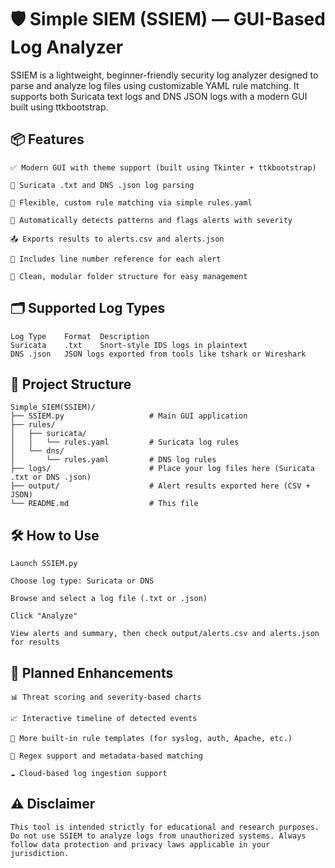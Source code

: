 # 🛡️ Simple SIEM (SSIEM) — GUI-Based Log Analyzer

SSIEM is a lightweight, beginner-friendly security log analyzer designed to parse and analyze log files using customizable YAML rule matching.
It supports both Suricata text logs and DNS JSON logs with a modern GUI built using ttkbootstrap.

## 📦 Features

    ✅ Modern GUI with theme support (built using Tkinter + ttkbootstrap)

    🧩 Suricata .txt and DNS .json log parsing

    🧠 Flexible, custom rule matching via simple rules.yaml

    🧪 Automatically detects patterns and flags alerts with severity

    📤 Exports results to alerts.csv and alerts.json

    🔢 Includes line number reference for each alert

    📁 Clean, modular folder structure for easy management

## 🗂️ Supported Log Types

    Log Type	Format	Description
    Suricata	.txt	Snort-style IDS logs in plaintext
    DNS	.json	JSON logs exported from tools like tshark or Wireshark

## 📁 Project Structure

    Simple_SIEM(SSIEM)/
    ├── SSIEM.py                   # Main GUI application
    ├── rules/
    │   ├── suricata/
    │   │   └── rules.yaml         # Suricata log rules
    │   └── dns/
    │       └── rules.yaml         # DNS log rules
    ├── logs/                      # Place your log files here (Suricata .txt or DNS .json)
    ├── output/                    # Alert results exported here (CSV + JSON)
    └── README.md                  # This file

## 🛠️ How to Use

    Launch SSIEM.py

    Choose log type: Suricata or DNS

    Browse and select a log file (.txt or .json)

    Click "Analyze"

    View alerts and summary, then check output/alerts.csv and alerts.json for results

## 🔮 Planned Enhancements

    📊 Threat scoring and severity-based charts

    📈 Interactive timeline of detected events

    🧱 More built-in rule templates (for syslog, auth, Apache, etc.)

    💬 Regex support and metadata-based matching

    ☁️ Cloud-based log ingestion support

## ⚠️ Disclaimer

    This tool is intended strictly for educational and research purposes. Do not use SSIEM to analyze logs from unauthorized systems. Always follow data protection and privacy laws applicable in your jurisdiction.
